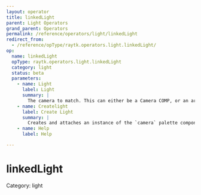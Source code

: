 ```yaml
---
layout: operator
title: linkedLight
parent: Light Operators
grand_parent: Operators
permalink: /reference/operators/light/linkedLight
redirect_from:
  - /reference/opType/raytk.operators.light.linkedLight/
op:
  name: linkedLight
  opType: raytk.operators.light.linkedLight
  category: light
  status: beta
  parameters:
    - name: Light
      label: Light
      summary: |
        The camera to match. This can either be a Camera COMP, or an arcBallCamera, or the `camera` from the palette.
    - name: Createlight
      label: Create Light
      summary: |
        Creates and attaches an instance of the `camera` palette component.
    - name: Help
      label: Help

---
```


# linkedLight

Category: light

